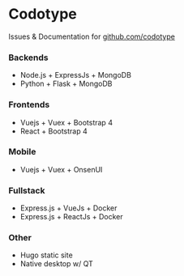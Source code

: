 # Codotype

Issues &amp; Documentation for [github.com/codotype](https://github.com/codotype)

### Backends
- Node.js + ExpressJs + MongoDB
- Python + Flask + MongoDB

### Frontends
- Vuejs + Vuex + Bootstrap 4
- React + Bootstrap 4

### Mobile
- Vuejs + Vuex + OnsenUI

### Fullstack
- Express.js + VueJs + Docker
- Express.js + ReactJs + Docker

### Other
- Hugo static site
- Native desktop w/ QT
